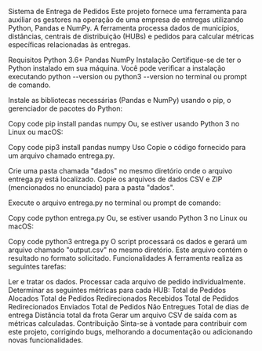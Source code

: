 Sistema de Entrega de Pedidos
Este projeto fornece uma ferramenta para auxiliar os gestores na operação de uma empresa de entregas utilizando Python, Pandas e NumPy. A ferramenta processa dados de municípios, distâncias, centrais de distribuição (HUBs) e pedidos para calcular métricas específicas relacionadas às entregas.

Requisitos
Python 3.6+
Pandas
NumPy
Instalação
Certifique-se de ter o Python instalado em sua máquina. Você pode verificar a instalação executando python --version ou python3 --version no terminal ou prompt de comando.

Instale as bibliotecas necessárias (Pandas e NumPy) usando o pip, o gerenciador de pacotes do Python:

Copy code
pip install pandas numpy
Ou, se estiver usando Python 3 no Linux ou macOS:

Copy code
pip3 install pandas numpy
Uso
Copie o código fornecido para um arquivo chamado entrega.py.

Crie uma pasta chamada "dados" no mesmo diretório onde o arquivo entrega.py está localizado. Copie os arquivos de dados CSV e ZIP (mencionados no enunciado) para a pasta "dados".

Execute o arquivo entrega.py no terminal ou prompt de comando:

Copy code
python entrega.py
Ou, se estiver usando Python 3 no Linux ou macOS:

Copy code
python3 entrega.py
O script processará os dados e gerará um arquivo chamado "output.csv" no mesmo diretório. Este arquivo contém o resultado no formato solicitado.
Funcionalidades
A ferramenta realiza as seguintes tarefas:

Ler e tratar os dados.
Processar cada arquivo de pedido individualmente.
Determinar as seguintes métricas para cada HUB:
Total de Pedidos Alocados
Total de Pedidos Redirecionados Recebidos
Total de Pedidos Redirecionados Enviados
Total de Pedidos Não Entregues
Total de dias de entrega
Distância total da frota
Gerar um arquivo CSV de saída com as métricas calculadas.
Contribuição
Sinta-se à vontade para contribuir com este projeto, corrigindo bugs, melhorando a documentação ou adicionando novas funcionalidades.



